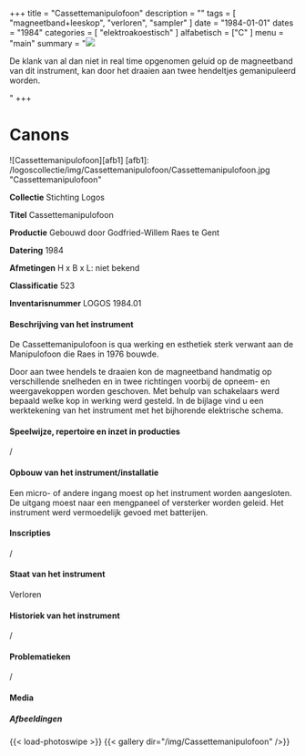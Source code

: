 +++
title = "Cassettemanipulofoon"
description = ""
tags = [
    "magneetband+leeskop",
"verloren",
"sampler"
]
date = "1984-01-01"
dates = "1984"
categories = [ "elektroakoestisch"
]
alfabetisch = ["C"
]
menu = "main"
summary = "<a href='/logoscollectie/1984/cassettemanipulofoon'><img src='/logoscollectie/img/Cassettemanipulofoon/Cassettemanipulofoon.jpg'></a><p>De klank van al dan niet in real time opgenomen geluid op de magneetband van dit instrument, kan door het draaien aan twee hendeltjes gemanipuleerd worden. </p>"
+++


# Canons

![Cassettemanipulofoon][afb1]
[afb1]: /logoscollectie/img/Cassettemanipulofoon/Cassettemanipulofoon.jpg "Cassettemanipulofoon"

**Collectie**
Stichting Logos

**Titel**
Cassettemanipulofoon

**Productie**
Gebouwd door Godfried-Willem Raes te Gent

**Datering**
1984

**Afmetingen**
H x B x L: niet bekend

**Classificatie**
523

**Inventarisnummer**
LOGOS 1984.01

#### Beschrijving van het instrument
De Cassettemanipulofoon is qua werking en esthetiek sterk verwant aan de Manipulofoon die Raes in 1976 bouwde. 

Door aan twee hendels te draaien kon de magneetband handmatig op verschillende snelheden en in twee richtingen voorbij de opneem- en weergavekoppen worden geschoven. Met behulp van schakelaars werd bepaald welke kop in werking werd gesteld. In de bijlage vind u een werktekening van het instrument met het bijhorende elektrische schema.

#### Speelwijze, repertoire en inzet in producties
/

#### Opbouw van het instrument/installatie
Een micro- of andere ingang moest op het instrument worden aangesloten. De uitgang moest naar een mengpaneel of versterker worden geleid. Het instrument werd vermoedelijk gevoed met batterijen.

#### Inscripties
/

#### Staat van het instrument
Verloren

#### Historiek van het instrument
/

#### Problematieken
/

#### Media
##### Afbeeldingen
{{< load-photoswipe >}}
{{< gallery dir="/img/Cassettemanipulofoon" />}}
